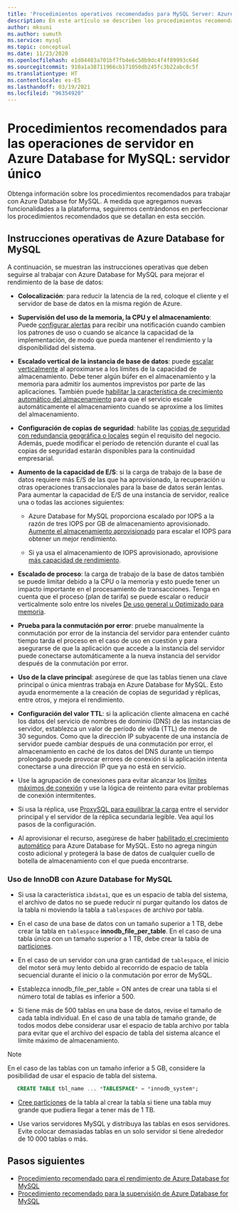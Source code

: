 ```yaml
---
title: 'Procedimientos operativos recomendados para MySQL Server: Azure Database for MySQL'
description: En este artículo se describen los procedimientos recomendados para operar una base de datos MySQL en Azure.
author: mksuni
ms.author: sumuth
ms.service: mysql
ms.topic: conceptual
ms.date: 11/23/2020
ms.openlocfilehash: e1d84483a701bf7fb4e6c50b9dc4f4f89993c64d
ms.sourcegitcommit: 910a1a38711966cb171050db245fc3b22abc8c5f
ms.translationtype: HT
ms.contentlocale: es-ES
ms.lasthandoff: 03/19/2021
ms.locfileid: "96354920"
---
```

# <a name="best-practices-for-server-operations-on-azure-database-for-mysql--single-server"></a>Procedimientos recomendados para las operaciones de servidor en Azure Database for MySQL: servidor único

Obtenga información sobre los procedimientos recomendados para trabajar con Azure Database for MySQL. A medida que agregamos nuevas funcionalidades a la plataforma, seguiremos centrándonos en perfeccionar los procedimientos recomendados que se detallan en esta sección.

## <a name="azure-database-for-mysql-operational-guidelines"></a>Instrucciones operativas de Azure Database for MySQL 

A continuación, se muestran las instrucciones operativas que deben seguirse al trabajar con Azure Database for MySQL para mejorar el rendimiento de la base de datos: 

* **Colocalización**: para reducir la latencia de la red, coloque el cliente y el servidor de base de datos en la misma región de Azure.

* **Supervisión del uso de la memoria, la CPU y el almacenamiento**: Puede [configurar alertas](howto-alert-on-metric.md) para recibir una notificación cuando cambien los patrones de uso o cuando se alcance la capacidad de la implementación, de modo que pueda mantener el rendimiento y la disponibilidad del sistema. 

* **Escalado vertical de la instancia de base de datos**: puede [escalar verticalmente](howto-create-manage-server-portal.md) al aproximarse a los límites de la capacidad de almacenamiento. Debe tener algún búfer en el almacenamiento y la memoria para admitir los aumentos imprevistos por parte de las aplicaciones. También puede [habilitar la característica de crecimiento automático del almacenamiento](howto-auto-grow-storage-portal.md) para que el servicio escale automáticamente el almacenamiento cuando se aproxime a los límites del almacenamiento. 

* **Configuración de copias de seguridad**: habilite las [copias de seguridad con redundancia geográfica o locales](howto-restore-server-portal.md#set-backup-configuration) según el requisito del negocio. Además, puede modificar el período de retención durante el cual las copias de seguridad estarán disponibles para la continuidad empresarial. 

* **Aumento de la capacidad de E/S**: si la carga de trabajo de la base de datos requiere más E/S de las que ha aprovisionado, la recuperación u otras operaciones transaccionales para la base de datos serán lentas. Para aumentar la capacidad de E/S de una instancia de servidor, realice una o todas las acciones siguientes: 

    * Azure Database for MySQL proporciona escalado por IOPS a la razón de tres IOPS por GB de almacenamiento aprovisionado. [Aumente el almacenamiento aprovisionado](howto-create-manage-server-portal.md#scale-storage-up) para escalar el IOPS para obtener un mejor rendimiento. 

    * Si ya usa el almacenamiento de IOPS aprovisionado, aprovisione [más capacidad de rendimiento](howto-create-manage-server-portal.md#scale-storage-up). 

* **Escalado de proceso**: la carga de trabajo de la base de datos también se puede limitar debido a la CPU o la memoria y esto puede tener un impacto importante en el procesamiento de transacciones. Tenga en cuenta que el proceso (plan de tarifa) se puede escalar o reducir verticalmente solo entre los niveles [De uso general u Optimizado para memoria](concepts-pricing-tiers.md). 

* **Prueba para la conmutación por error**: pruebe manualmente la conmutación por error de la instancia del servidor para entender cuánto tiempo tarda el proceso en el caso de uso en cuestión y para asegurarse de que la aplicación que accede a la instancia del servidor puede conectarse automáticamente a la nueva instancia del servidor después de la conmutación por error.

* **Uso de la clave principal**: asegúrese de que las tablas tienen una clave principal o única mientras trabaja en Azure Database for MySQL. Esto ayuda enormemente a la creación de copias de seguridad y réplicas, entre otros, y mejora el rendimiento.

* **Configuración del valor TTL**: si la aplicación cliente almacena en caché los datos del servicio de nombres de dominio (DNS) de las instancias de servidor, establezca un valor de período de vida (TTL) de menos de 30 segundos. Como que la dirección IP subyacente de una instancia de servidor puede cambiar después de una conmutación por error, el almacenamiento en caché de los datos del DNS durante un tiempo prolongado puede provocar errores de conexión si la aplicación intenta conectarse a una dirección IP que ya no está en servicio.

* Use la agrupación de conexiones para evitar alcanzar los [límites máximos de conexión](concepts-server-parameters.md#max_connections) y use la lógica de reintento para evitar problemas de conexión intermitentes. 

* Si usa la réplica, use [ProxySQL para equilibrar la carga](https://techcommunity.microsoft.com/t5/azure-database-for-mysql/scaling-an-azure-database-for-mysql-workload-running-on/ba-p/1105847) entre el servidor principal y el servidor de la réplica secundaria legible. Vea aquí los pasos de la configuración. </br> 

* Al aprovisionar el recurso, asegúrese de haber [habilitado el crecimiento automático](howto-auto-grow-storage-portal.md) para Azure Database for MySQL. Esto no agrega ningún costo adicional y protegerá la base de datos de cualquier cuello de botella de almacenamiento con el que pueda encontrarse. </br> 


### <a name="using-innodb-with-azure-database-for-mysql"></a>Uso de InnoDB con Azure Database for MySQL

*   Si usa la característica `ibdata1`, que es un espacio de tabla del sistema, el archivo de datos no se puede reducir ni purgar quitando los datos de la tabla ni moviendo la tabla a `tablespaces` de archivo por tabla.

* En el caso de una base de datos con un tamaño superior a 1 TB, debe crear la tabla en `tablespace` **innodb_file_per_table**. En el caso de una tabla única con un tamaño superior a 1 TB, debe crear la tabla de [particiones](https://dev.mysql.com/doc/refman/5.7/en/partitioning.html).

*   En el caso de un servidor con una gran cantidad de `tablespace`, el inicio del motor será muy lento debido al recorrido de espacio de tabla secuencial durante el inicio o la conmutación por error de MySQL. 

* Establezca innodb_file_per_table = ON antes de crear una tabla si el número total de tablas es inferior a 500.

* Si tiene más de 500 tablas en una base de datos, revise el tamaño de cada tabla individual. En el caso de una tabla de tamaño grande, de todos modos debe considerar usar el espacio de tabla archivo por tabla para evitar que el archivo del espacio de tabla del sistema alcance el límite máximo de almacenamiento.

> [!NOTE]
> En el caso de las tablas con un tamaño inferior a 5 GB, considere la posibilidad de usar el espacio de tabla del sistema. 
> ```sql
>    CREATE TABLE tbl_name ... *TABLESPACE* = *innodb_system*;
> ```

* [Cree particiones](https://dev.mysql.com/doc/refman/5.7/en/partitioning.html) de la tabla al crear la tabla si tiene una tabla muy grande que pudiera llegar a tener más de 1 TB.

* Use varios servidores MySQL y distribuya las tablas en esos servidores. Evite colocar demasiadas tablas en un solo servidor si tiene alrededor de 10 000 tablas o más. 

## <a name="next-steps"></a>Pasos siguientes
- [Procedimiento recomendado para el rendimiento de Azure Database for MySQL](concept-performance-best-practices.md)
- [Procedimiento recomendado para la supervisión de Azure Database for MySQL](concept-monitoring-best-practices.md)
